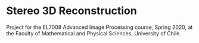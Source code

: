 # Stereo 3D Reconstruction
Project for the EL7008 Advanced Image Processing course, Spring 2020, at the
Faculty of Mathematical and Physical Sciences, University of Chile.